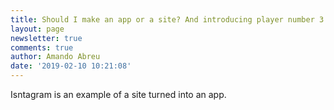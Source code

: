 ```yaml
---
title: Should I make an app or a site? And introducing player number 3.
layout: page
newsletter: true
comments: true
author: Amando Abreu
date: '2019-02-10 10:21:08'
---
```

Isntagram is an example of a site turned into an app.
